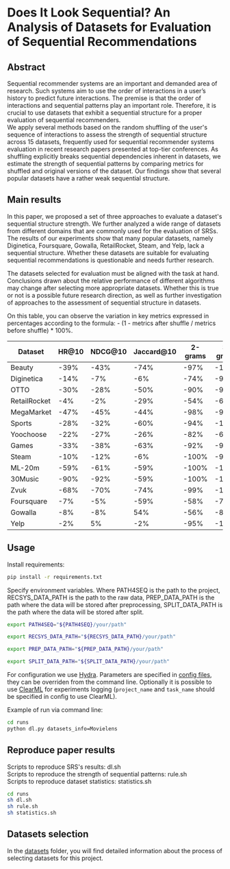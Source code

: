 # Does It Look Sequential? An Analysis of Datasets for Evaluation of Sequential Recommendations
## Abstract
Sequential recommender systems are an important and demanded area of research. Such systems aim to use the order of interactions in a user’s history to predict future interactions. The premise is that the order of interactions and sequential patterns play an important role. Therefore, it is crucial to use datasets that exhibit a sequential structure for a proper evaluation of sequential recommenders. \
We apply several methods based on the random shuffling of the user's sequence of interactions to assess the strength of sequential structure across 15 datasets, frequently used for sequential recommender systems evaluation in recent research papers presented at top-tier conferences. As shuffling explicitly breaks sequential dependencies inherent in datasets, we estimate the strength of sequential patterns by comparing metrics for shuffled and original versions of the dataset. Our findings show that several popular datasets have a rather weak sequential structure.
## Main results
In this paper, we proposed a set of three approaches to evaluate a dataset's sequential structure strength. We further analyzed a wide range of datasets from different domains that are commonly used for the evaluation of SRSs. The results of our experiments show that many popular datasets, namely Diginetica, Foursquare, Gowalla, RetailRocket, Steam, and Yelp, lack a sequential structure.
Whether these datasets are suitable for evaluating sequential recommendations is questionable and needs further research.

The datasets selected for evaluation must be aligned with the task at hand. Conclusions drawn about the relative performance of different algorithms may change after selecting more appropriate datasets. Whether this is true or not is a possible future research direction, as well as further investigation of approaches to the assessment of sequential structure in datasets.

On this table, you can observe the variation in key metrics expressed in percentages according to the formula: - (1 - metrics after shuffle / metrics before shuffle) * 100%.

| Dataset      | HR@10 | NDCG@10 | Jaccard@10 | 2-grams | 3-grams |
|--------------|-------|---------|------------|---------|---------|
| Beauty       | -39%  | -43%    | -74%       | -97%    | -100%   |
| Diginetica   | -14%  | -7%     | -6%        | -74%    | -94%    |
| OTTO         | -30%  | -28%    | -50%       | -90%    | -96%    |
| RetailRocket | -4%   | -2%     | -29%       | -54%    | -67%    |
| MegaMarket   | -47%  | -45%    | -44%       | -98%    | -98%    |
| Sports       | -28%  | -32%    | -60%       | -94%    | -100%   |
| Yoochoose    | -22%  | -27%    | -26%       | -82%    | -60%    |
| Games        | -33%  | -38%    | -63%       | -92%    | -98%    |
| Steam        | -10%  | -12%    | -6%        | -100%   | -99%    |
| ML-20m       | -59%  | -61%    | -59%       | -100%   | -100%   |
| 30Music      | -90%  | -92%    | -59%       | -100%   | -100%   |
| Zvuk         | -68%  | -70%    | -74%       | -99%    | -100%   |
| Foursquare   | -7%   | -5%     | -59%       | -58%    | -78%    |
| Gowalla      | -8%   | -8%     | 54%        | -56%    | -82%    |
| Yelp         | -2%   | 5%      | -2%        | -95%    | -100%   |

## Usage
Install requirements:
```sh
pip install -r requirements.txt
```
Specify environment variables. Where PATH4SEQ is the path to the project, RECSYS_DATA_PATH is the path to the raw data, PREP_DATA_PATH is the path where the data will be stored after preprocessing, SPLIT_DATA_PATH is the path where the data will be stored after split.
```sh
export PATH4SEQ="${PATH4SEQ}/your/path"

export RECSYS_DATA_PATH="${RECSYS_DATA_PATH}/your/path"

export PREP_DATA_PATH="${PREP_DATA_PATH}/your/path"

export SPLIT_DATA_PATH="${SPLIT_DATA_PATH}/your/path"
```

For configuration we use [Hydra](https://hydra.cc/). Parameters are specified in [config files](runs/conf/), they can be overriden from the command line. Optionally it is possible to use [ClearML](`https://clear.ml/docs/latest/docs`) for experiments logging (`project_name` and `task_name` should be specified in config to use ClearML).

Example of run via command line:
```sh
cd runs
python dl.py datasets_info=Movielens
```
## Reproduce paper results
Scripts to reproduce SRS's results: dl.sh \
Scripts to reproduce the strength of sequential patterns: rule.sh \
Scripts to reproduce dataset statistics: statistics.sh

```sh
cd runs
sh dl.sh
sh rule.sh
sh statistics.sh
```
## Datasets selection
 In the [datasets](datasets) folder, you will find detailed information about the process of selecting datasets for this project.

